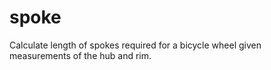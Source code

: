 spoke
=====

Calculate length of spokes required for a bicycle wheel given measurements of the hub and rim.
